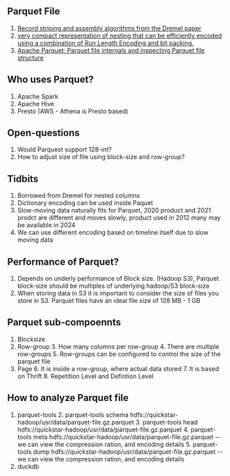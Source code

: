 ## Parquet File
1. [Record striping and assembly algorithms from the Dremel paper](https://github.com/julienledem/redelm/wiki/The-striping-and-assembly-algorithms-from-the-Dremel-paper)
2. [very compact representation of nesting that can be efficiently encoded using a combination of Run Length Encoding and bit packing.](https://blog.x.com/engineering/en_us/a/2013/dremel-made-simple-with-parquet)
3. [Apache Parquet: Parquet file internals and inspecting Parquet file structure](https://www.youtube.com/watch?v=rVC9F1y38oU)

## Who uses Parquet?
1. Apache Spark
2. Apache Hive
3. Presto (AWS - Athena is Presto based)

## Open-questions
1. Would Parquest support 128-int?
2. How to adjust size of file using block-size and row-group?

## Tidbits
1. Borrowed from Dremel for nested columns
2. Dictionary encoding can be used inside Paquet
3. Slow-moving data naturally fits for Parquet, 2020 product and 2021 prodct are different and moves slowly, product used in 2012 many may be available in 2024
4. We can use different encoding based on timeline itself due to slow moving data

## Performance of Parquet?
1. Depends on underly performance of Block size. (Hadoop S3), Parquet block-size should be multiples of underlying hadoop/S3 block-size
2. When storing data in S3 it is important to consider the size of files you store in S3. Parquet files have an ideal file size of 128 MB - 1 GB
   
## Parquet sub-compoennts
1. Blocksize
2. Row-group
   3. How many columns per row-group
   4. There are multiple row-groups
   5. Row-groups can be configured to control the size of the parquet file
5. Page
   6. It is inside a row-group, where actual data stored
   7. It is based on Thrift
   8. Repetition Level and Defintion Level

## How to analyze Parquet file
1. parquet-tools
   2. parquet-tools schema hdfs://quickstar-hadoop/usr/data/parquet-file.gz.parquet
   3. parquet-tools head hdfs://quickstar-hadoop/usr/data/parquet-file.gz.parquet
   4. parquet-tools meta hdfs://quickstar-hadoop/usr/data/parquet-file.gz.parquet --we can view the compression ration, and encoding details
   5. parquet-tools dump hdfs://quickstar-hadoop/usr/data/parquet-file.gz.parquet --we can view the compression ration, and encoding details
3. duckdb
